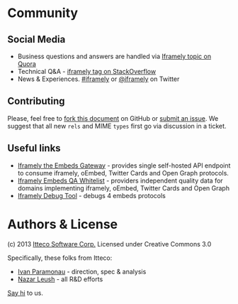 # Community

## Social Media
 - Business questions and answers are handled via [Iframely topic on Quora](http://www.quora.com/Iframely)
 - Technical Q&A - [iframely tag on StackOverflow](http://stackoverflow.com/questions/tagged/iframely)
 - News & Experiences. [#iframely](https://twitter.com/search?q=iframely&src=typd&mode=realtime) or [@iframely](https://twitter.com/iframely) on Twitter
 
## Contributing

Please, feel free to [fork this document](https://github.com/itteco/oembed2) on GitHub or [submit an issue](https://github.com/itteco/oembed2/issues/new). 
We suggest that all new `rels` and MIME `types` first go via discussion in a ticket.

## Useful links
 -  [Iframely the Embeds Gateway](http://iframely.com/gateway) - provides single self-hosted API endpoint to consume iframely, oEmbed, Twitter Cards and Open Graph protocols.
 -  [Iframely Embeds QA Whitelist](http://iframely.com/qa) - providers independent quality data for domains implementing iframely, oEmbed, Twitter Cards and Open Graph 
 -  [Iframely Debug Tool](http://iframely.com/debug) - debugs 4 embeds protocols

# Authors & License

(c) 2013 [Itteco Software Corp.](http://itteco.com) Licensed under Creative Commons 3.0

Specifically, these folks from Itteco:
* [Ivan Paramonau](https://twitter.com/iparamonau) - direction, spec & analysis
* [Nazar Leush](https://github.com/nleus) - all R&D efforts

[Say hi](mailto:support@iframely.com) to us.